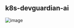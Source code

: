 ## k8s-devguardian-ai
![image](https://github.com/user-attachments/assets/c9d6e84e-a078-4dec-8fd0-f380840ce977)
